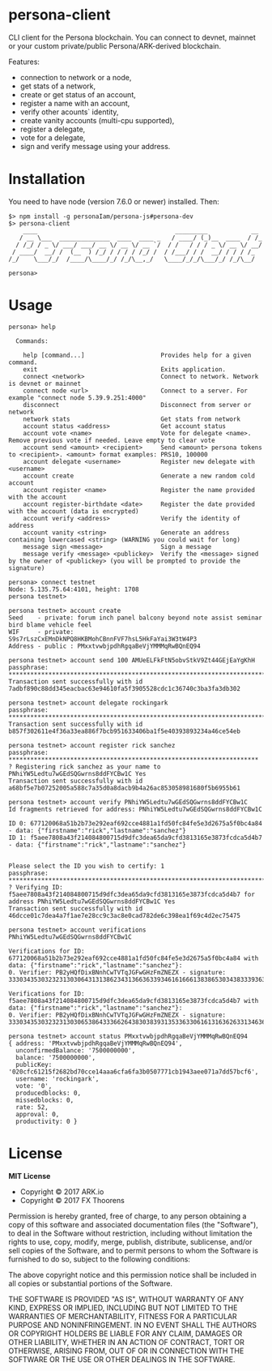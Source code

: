 <!-- ![ARK Client](https://i.imgur.com/Sj3s29m.jpg) -->

# persona-client
CLI client for the Persona blockchain.
You can connect to devnet, mainnet or your custom private/public Persona/ARK-derived blockchain.

Features:
- connection to network or a node,
- get stats of a network,
- create or get status of an account,
- register a name with an account,
- verify other acounts` identity,
- create vanity accounts (multi-cpu supported),
- register a delegate,
- vote for a delegate,
- sign and verify message using your address.

# Installation
You need to have node (version 7.6.0 or newer) installed. Then:
```
$> npm install -g personaIam/persona-js#persona-dev
$> persona-client
    ____                                      _________            __
   / __ \___  ______________  ____  ____ _   / ____/ (_)__  ____  / /_
  / /_/ / _ \/ ___/ ___/ __ \/ __ \/ __ `/  / /   / / / _ \/ __ \/ __/
 / ____/  __/ /  (__  ) /_/ / / / / /_/ /  / /___/ / /  __/ / / / /_
/_/    \___/_/  /____/\____/_/ /_/\__,_/   \____/_/_/\___/_/ /_/\__/

persona>
```

# Usage
```
persona> help

  Commands:

    help [command...]                     Provides help for a given command.
    exit                                  Exits application.
    connect <network>                     Connect to network. Network is devnet or mainnet
    connect node <url>                    Connect to a server. For example "connect node 5.39.9.251:4000"
    disconnect                            Disconnect from server or network
    network stats                         Get stats from network
    account status <address>              Get account status
    account vote <name>                   Vote for delegate <name>. Remove previous vote if needed. Leave empty to clear vote
    account send <amount> <recipient>     Send <amount> persona tokens to <recipient>. <amount> format examples: PRS10, 100000
    account delegate <username>           Register new delegate with <username>
    account create                        Generate a new random cold account
    account register <name>               Register the name provided with the account
    account register-birthdate <date>     Register the date provided with the account (data is encrypted)
    account verify <address>              Verify the identity of address
    account vanity <string>               Generate an address containing lowercased <string> (WARNING you could wait for long)
    message sign <message>                Sign a message
    message verify <message> <publickey>  Verify the <message> signed by the owner of <publickey> (you will be prompted to provide the signature)
```



```
persona> connect testnet
Node: 5.135.75.64:4101, height: 1708
persona testnet>
```

```
persona testnet> account create
Seed    - private: forum inch panel balcony beyond note assist seminar bird blame vehicle feel
WIF     - private: S9s7rLszCxEMnDkNPQ8HKBMohCBnnFVF7hsL5HkFaYai3W3tW4P3
Address - public : PMxxtvwbjpdhRgqaBeVjYMMMqRwBQnEQ94
```

```
persona testnet> account send 100 AMUeELFkFtN5obvStkV9Zt44GEjEaYgKhH
passphrase: ************************************************************************
Transaction sent successfully with id 7adbf890c88dd345eacbac63e94610fa5f3905528cdc1c36740c3ba3fa3db302
```

```
persona testnet> account delegate rockingark
passphrase: **************************************************************************
Transaction sent successfully with id b857f302611e4f36a33ea886f7bcb951633406ba1f5e40393893234a46ce54eb
```

```
persona testnet> account register rick sanchez
passphrase: *********************************************************************
? Registering rick sanchez as your name to PNhiYW5Ledtu7wGEdSQGwrns8ddFYCBw1C Yes
Transaction sent successfully with id a68bf5e7b07252005a588c7a35d0a8dacb9b4a26ac853058981680f5b6955b61
```

```
persona testnet> account verify PNhiYW5Ledtu7wGEdSQGwrns8ddFYCBw1C
Id fragments retrieved for address: PNhiYW5Ledtu7wGEdSQGwrns8ddFYCBw1C

ID 0: 677120068a51b2b73e292eaf692cce4881a1fd50fc84fe5e3d2675a5f0bc4a84 - data: {"firstname":"rick","lastname":"sanchez"}
ID 1: f5aee7808a43f214084800715d9dfc3dea65da9cfd3813165e3873fcdca5d4b7 - data: {"firstname":"rick","lastname":"sanchez"}


Please select the ID you wish to certify: 1
passphrase: ****************************************************************************
? Verifying ID: f5aee7808a43f214084800715d9dfc3dea65da9cfd3813165e3873fcdca5d4b7 for address PNhiYW5Ledtu7wGEdSQGwrns8ddFYCBw1C Yes
Transaction sent successfully with id 46dcce01c7dea4a7f1ae7e28cc9c3ac8e0cad782de6c398ea1f69c4d2ec75475
```

```
persona testnet> account verifications PNhiYW5Ledtu7wGEdSQGwrns8ddFYCBw1C

Verifications for ID: 677120068a51b2b73e292eaf692cce4881a1fd50fc84fe5e3d2675a5f0bc4a84 with data: {"firstname":"rick","lastname":"sanchez"}:
0. Verifier: PB2yHQfDixBNnhCwTVTqJGFwGHzFmZNEZX - signature: 33303435303232313030643131386234313663633934616166613838653034383339363466346138666132333037623465333037383461666133343965366435363635343133666134363032323031303039386165383337303864356136663031326262633531663930326463303164393832613761333136633039346465386665653339386361366562623237

Verifications for ID: f5aee7808a43f214084800715d9dfc3dea65da9cfd3813165e3873fcdca5d4b7 with data: {"firstname":"rick","lastname":"sanchez"}:
0. Verifier: PB2yHQfDixBNnhCwTVTqJGFwGHzFmZNEZX - signature: 33303435303232313030653864333662643830383931353363306161316362633134636238643133646266663432646333613132663930663330323235366137303965636261383138313032323032643065633261643666383535336235356466383430633862616130366364363639363237303762336635333933363130633163626662313561626261616661
```

```
persona testnet> account status PMxxtvwbjpdhRgqaBeVjYMMMqRwBQnEQ94
{ address: 'PMxxtvwbjpdhRgqaBeVjYMMMqRwBQnEQ94',
  unconfirmedBalance: '7500000000',
  balance: '7500000000',
  publicKey: '020cfc61215f2682bd70cce14aaa6cfa6fa3b0507771cb1943aee071a7dd57bcf6',
  username: 'rockingark',
  vote: '0',
  producedblocks: 0,
  missedblocks: 0,
  rate: 52,
  approval: 0,
  productivity: 0 }
```

# License

**MIT License**

- Copyright © 2017 ARK.io
- Copyright © 2017 FX Thoorens

Permission is hereby granted, free of charge, to any person obtaining a copy of this software and associated documentation files (the "Software"), to deal in the Software without restriction, including without limitation the rights to use, copy, modify, merge, publish, distribute, sublicense, and/or sell copies of the Software, and to permit persons to whom the Software is furnished to do so, subject to the following conditions:

The above copyright notice and this permission notice shall be included in all copies or substantial portions of the Software.

THE SOFTWARE IS PROVIDED "AS IS", WITHOUT WARRANTY OF ANY KIND, EXPRESS OR IMPLIED, INCLUDING BUT NOT LIMITED TO THE WARRANTIES OF MERCHANTABILITY, FITNESS FOR A PARTICULAR PURPOSE AND NONINFRINGEMENT. IN NO EVENT SHALL THE AUTHORS OR COPYRIGHT HOLDERS BE LIABLE FOR ANY CLAIM, DAMAGES OR OTHER LIABILITY, WHETHER IN AN ACTION OF CONTRACT, TORT OR OTHERWISE, ARISING FROM, OUT OF OR IN CONNECTION WITH THE SOFTWARE OR THE USE OR OTHER DEALINGS IN THE SOFTWARE.
